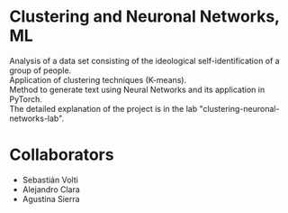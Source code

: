 # Clustering and Neuronal Networks, ML
Analysis of a data set consisting of the ideological self-identification of a group of people.<br/>
Application of clustering techniques (K-means).<br/>
Method to generate text using Neural Networks and its application in PyTorch.<br/>
The detailed explanation of the project is in the lab "clustering-neuronal-networks-lab".

# Collaborators
- Sebastián Volti
- Alejandro Clara
- Agustina Sierra 